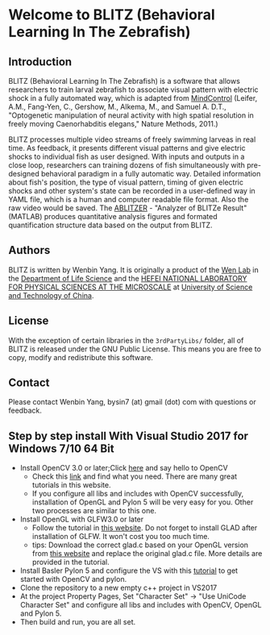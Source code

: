 Welcome to BLITZ (Behavioral Learning In The Zebrafish)
======================
Introduction
------------
BLITZ (Behavioral Learning In The Zebrafish) is a software that allows researchers to train larval zebrafish to associate visual pattern with electric shock in a fully automated way, which is adapted from [MindControl][1] 
(Leifer, A.M., Fang-Yen, C., Gershow, M., Alkema, M., and Samuel A. D.T.,
 "Optogenetic manipulation of neural activity with high spatial resolution
 in freely moving Caenorhabditis elegans," Nature Methods, 2011.) <br/>
 
BLITZ processes multiple video streams of freely swimming larveas in real time. As feedback, it presents different visual patterns and give electric shocks to individual fish as user designed. With inputs and outputs in a close loop, researchers can training dozens of fish simultaneously with pre-designed behavioral paradigm in a fully automatic way. Detailed information about fish's position, the type of visual pattern, timing of given electric shocks and other system's state can be recorded in a user-defined way in YAML file, which is a human and computer readable file format. Also the raw video would be saved. The [ABLITZER][2] - "Analyzer of BLITZe Result" (MATLAB) produces quantitative analysis figures and formated quantification structure data based on the output from BLITZ.

  
  
  
Authors
-------

BLITZ is written by Wenbin Yang. It is originally a  product of the [Wen Lab][3] in the [Department of Life Science](http://biox.ustc.edu.cn/) and the [HEFEI NATIONAL LABORATORY FOR PHYSICAL SCIENCES AT THE MICROSCALE](http://en.hfnl.ustc.edu.cn/) at [University of Science and Technology of China](http://en.ustc.edu.cn/). 

  [1]:http://github.com/samuellab/mindcontrol
  [2]:https://github.com/Wenlab/ABLIZTER
  [3]:http://www.wenlab.org/
   
  
  
License
-------
With the exception of certain libraries in the `3rdPartyLibs/` folder, all of BLITZ is released under the GNU Public License. This means you are free to copy, modify and redistribute this software. 

Contact
-------
Please contact Wenbin Yang, bysin7 (at) gmail (dot) com with questions or feedback.


Step by step install With Visual Studio 2017 for Windows 7/10 64 Bit
-----------------------------------------------------------------
* Install OpenCV 3.0 or later;Click [here](https://opencv.org/) and say hello to OpenCV
  * Check this [link](https://docs.opencv.org/) and find what you need. There are many great tutorials in this website.
  * If you configure all libs and includes with OpenCV successfully, installation of OpenGL and Pylon 5 will be very easy for you.
    Other two processes are similar to this one.
* Install OpenGL with GLFW3.0 or later
  * Follow the tutorial in [this website](https://learnopengl.com/). Do not forget to install GLAD after installation of GLFW. It won't     cost you too much time.
  * tips: Download the correct glad.c based on your OpenGL version from [this website](https://glad.dav1d.de/) and replace the original     glad.c file. More details are provided in the tutorial. 
* Install Basler Pylon 5 and configure the VS with this [tutorial](https://www.baslerweb.com/fp-1476182890/media/downloads/documents/application_notes/AW00136801000_Getting_Started_with_pylon5_and_OpenCV.pdf) to get started with         OpenCV and pylon.
* Clone the repository to a new empty c++ project in VS2017
* At the project Property Pages, Set "Character Set" -> "Use UniCode Character Set" and configure all libs and includes with OpenCV, OpenGL and Pylon 5. 
* Then build and run, you are all set.
